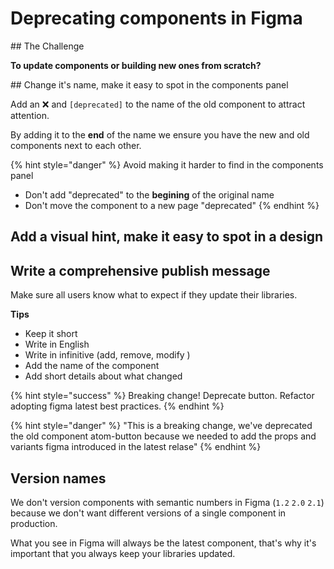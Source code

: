 # Deprecating components in Figma

## The Challenge

**To update components or building new ones from scratch?**

<!-- Deprecating components is not the same as removing components but replacing them by new ones.
We have a system that ensures nothinhg breaks, and will never remove the original. -->

## Change it's name, make it easy to spot in the components panel

Add an ❌ and `[deprecated]` to the name of the old component to attract attention.

By adding it to the **end** of the name we ensure you have the new and old components next to each other.

{% hint style="danger" %}
Avoid making it harder to find in the components panel 

* Don't add "deprecated" to the **begining** of the original name
* Don't move the component to a new page "deprecated"
{% endhint %}


## Add a visual hint, make it easy to spot in a design

## Write a comprehensive publish message

Make sure all users know what to expect if they update their libraries.

**Tips**

* Keep it short 
* Write in English
* Write in infinitive (add, remove, modify )
* Add the name of the component
* Add short details about what changed

{% hint style="success" %}
Breaking change!
Deprecate button.
Refactor adopting figma latest best practices.
{% endhint %}

{% hint style="danger" %}
"This is a breaking change, we've deprecated the old component atom-button because we needed to add the props and variants figma introduced in the latest relase"
{% endhint %}

## Version names

We don't version components with semantic numbers in Figma (`1.2` `2.0` `2.1`) because we don't want different versions of a single component in production. 

What you see in Figma will always be the latest component, that's why it's important that you always keep your libraries updated.
